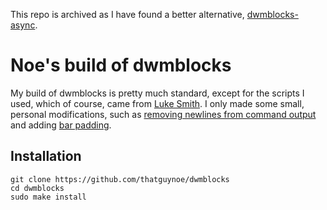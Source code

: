 This repo is archived as I have found a better alternative, [dwmblocks-async](https://github.com/UtkarshVerma/dwmblocks-async).

# Noe's build of dwmblocks

My build of dwmblocks is pretty much standard, except for the scripts I used, which of course, came from [Luke Smith](https://github.com/LukeSmithxyz/voidrice/tree/master/.local/bin/statusbar). I only made some small, personal modifications, such as [removing newlines from command output](https://github.com/LukeSmithxyz/dwmblocks/pull/12/commits/6bbd6545f422bab6dfd341d88e99316f4cdab7ac) and adding [bar padding](https://github.com/flipMWD/dwmblocks/commit/82efdb743e207df9c74d8123bcc2e8502ce97786).

## Installation

```
git clone https://github.com/thatguynoe/dwmblocks
cd dwmblocks
sudo make install
```
